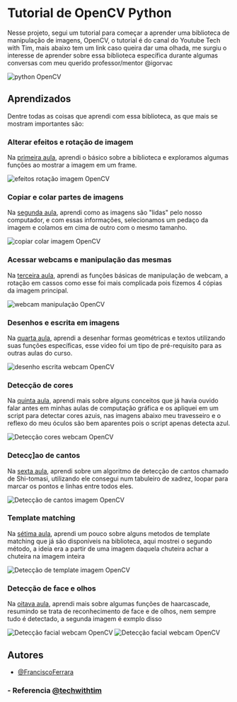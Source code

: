 
# Tutorial de OpenCV Python

Nesse projeto, segui um tutorial para começar a aprender uma biblioteca de manipulação de imagens, OpenCV, o tutorial é do canal do Youtube Tech with Tim, mais abaixo tem um link caso queira dar uma olhada, me surgiu o interesse de aprender sobre essa biblioteca específica durante algumas conversas com meu querido professor/mentor @igorvac

![python OpenCV](https://github.com/FranciscoFerrara/OpenCV-Python-Tim/blob/main/ScreenShots/AopencvCapa.jpeg?raw=true)

## Aprendizados

Dentre todas as coisas que aprendi com essa biblioteca, as que mais se mostram importantes são:
### Alterar efeitos e rotação de imagem
Na [primeira aula](https://www.youtube.com/watch?v=qCR2Weh64h4&list=PLzMcBGfZo4-lUA8uGjeXhBUUzPYc6vZRn&index=1), aprendi o básico sobre a biblioteca e exploramos algumas funções ao mostrar a imagem em um frame.

![efeitos rotação imagem OpenCV](https://github.com/FranciscoFerrara/OpenCV-Python-Tim/blob/main/ScreenShots/Captura%20de%20tela%202023-02-20%20223543.png?raw=true)
### Copiar e colar partes de imagens
Na [segunda aula](https://www.youtube.com/watch?v=wlYPhdTbRmk&list=PLzMcBGfZo4-lUA8uGjeXhBUUzPYc6vZRn&index=3), aprendi como as imagens são "lidas" pelo nosso computador, e com essas informações, selecionamos um pedaço da imagem e colamos em cima de outro com o mesmo tamanho.

![copiar colar imagem OpenCV](https://github.com/FranciscoFerrara/OpenCV-Python-Tim/blob/main/ScreenShots/copiar%20e%20colar%20elemnetos.png?raw=true)
### Acessar webcams e manipulação das mesmas
Na [terceira aula](https://www.youtube.com/watch?v=rKcwcARdg9M&list=PLzMcBGfZo4-lUA8uGjeXhBUUzPYc6vZRn&index=3), aprendi as funções básicas de manipulação de webcam, a rotação em cassos como esse foi mais complicada pois fizemos 4 cópias da imagem principal.

![webcam manipulação OpenCV](https://github.com/FranciscoFerrara/OpenCV-Python-Tim/blob/main/ScreenShots/webcam%20e%20rota%C3%A7%C3%A3o.png?raw=true)
### Desenhos e escrita em imagens
Na [quarta aula](https://www.youtube.com/watch?v=bPSfyK_DJAg&list=PLzMcBGfZo4-lUA8uGjeXhBUUzPYc6vZRn&index=4), aprendi a desenhar formas geométricas e textos utilizando suas funções específicas, esse video foi um tipo de pré-requisito para as outras aulas do curso.

![desenho escrita webcam OpenCV](https://github.com/FranciscoFerrara/OpenCV-Python-Tim/blob/main/ScreenShots/desenho%20e%20escrita.png?raw=true)
### Detecção de cores
Na [quinta aula](https://www.youtube.com/watch?v=ddSo8Nb0mTw&list=PLzMcBGfZo4-lUA8uGjeXhBUUzPYc6vZRn&index=5), aprendi mais sobre alguns conceitos que já havia ouvido falar antes em minhas aulas de computação gráfica e os apliquei em um script para detectar cores azuis, nas imagens abaixo meu travesseiro e o reflexo do meu óculos são bem aparentes pois o script apenas detecta azul.

![Detecção cores webcam OpenCV](https://github.com/FranciscoFerrara/OpenCV-Python-Tim/blob/main/ScreenShots/detec%C3%A7%C3%A3o%20de%20cor.png?raw=true)
### Detecç]ao de cantos
Na [sexta aula](https://www.youtube.com/watch?v=I7lCpTOfxF4&list=PLzMcBGfZo4-lUA8uGjeXhBUUzPYc6vZRn&index=6), aprendi sobre um algoritmo de detecção de cantos chamado de Shi-tomasi, utilizando ele consegui num tabuleiro de xadrez, loopar para marcar os pontos e linhas entre todos eles.

![Detecção de cantos imagem OpenCV](https://github.com/FranciscoFerrara/OpenCV-Python-Tim/blob/main/ScreenShots/detec%C3%A7%C3%A3o%20de%20cantos.png?raw=true)
### Template matching
Na [sétima aula](https://www.youtube.com/watch?v=T-0lZWYWE9Y&list=PLzMcBGfZo4-lUA8uGjeXhBUUzPYc6vZRn&index=7), aprendi um pouco sobre alguns metodos de template matching que já são disponíveis na biblioteca, aqui mostrei o segundo método, a ideia era a partir de uma imagem daquela chuteira achar a chuteira na imagem inteira

![Detecção de template imagem OpenCV](https://github.com/FranciscoFerrara/OpenCV-Python-Tim/blob/main/ScreenShots/template%20macthing.png?raw=true)
### Detecção de face e olhos
Na [oitava aula](https://www.youtube.com/watch?v=mPCZLOVTEc4&list=PLzMcBGfZo4-lUA8uGjeXhBUUzPYc6vZRn&index=8), aprendi mais sobre algumas funções de haarcascade, resumindo se trata de reconhecimento de face e de olhos, nem sempre tudo é detectado, a segunda imagem é exmplo disso

![Detecção facial webcam OpenCV](https://github.com/FranciscoFerrara/OpenCV-Python-Tim/blob/main/ScreenShots/reconhecimento%20facial1.png?raw=true)
![Detecção facial webcam OpenCV](https://github.com/FranciscoFerrara/OpenCV-Python-Tim/blob/main/ScreenShots/reconhecimento%20facial2.png?raw=true)


## Autores

- [@FranciscoFerrara](https://www.github.com/FranciscoFerrara)
### - Referencia [@techwithtim](https://www.github.com/techwithtim)

